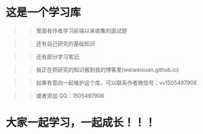 # 这是一个学习库

> > 里面有作者学习前端以来收集的面试题

> > 还有自己研究的基础知识

> > 还有部分学习笔记

> > 我正在把研究的知识搬到我的博客里(weiweixuan.github.io)

> > 如果有意向一起维护这个库，可以联系作者微信号：vv1505497906

> > 或者添加 QQ：1505497906

# 大家一起学习，一起成长！！！
